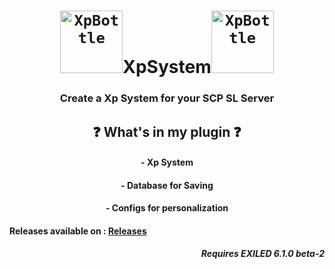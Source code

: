 <h1 align="center"><code><img title="XpBottle" height="100" src="Images/XpBottle.gif"></code>XpSystem<code><img title="XpBottle" height="100" src="Images/XpBottle.gif"></code></h1>
<h3 align="center">Create a Xp System for your SCP SL Server</h3>

<h2 align="center">❓ What's in my plugin ❓</h2>
<h4 align="center">- Xp System</h5>
<h4 align="center">- Database for Saving</h5>
<h4 align="center">- Configs for personalization</h5>


<h4>Releases available on : <a href="https://github.com/jusdo2684/XpSystem/releases">Releases</a></h4>
<h5 align="right">Requires EXILED 6.1.0 beta-2</h5>
